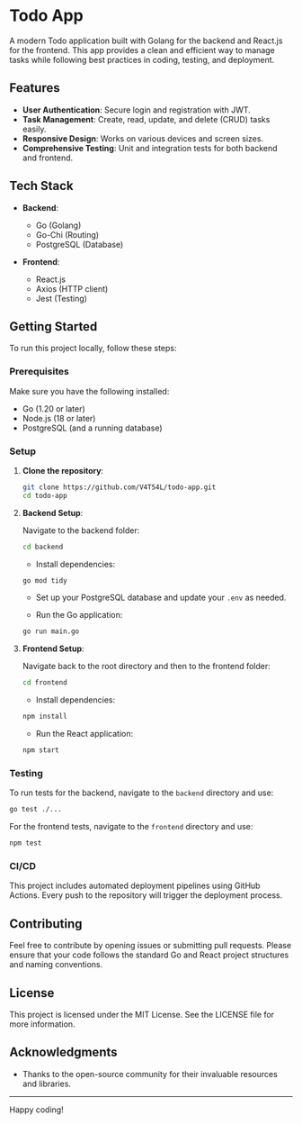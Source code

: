 # Todo App

A modern Todo application built with Golang for the backend and React.js for the frontend. This app provides a clean and efficient way to manage tasks while following best practices in coding, testing, and deployment.

<!-- ![Todo App Screenshot](screenshot.png)  -->

## Features

- **User Authentication**: Secure login and registration with JWT.
- **Task Management**: Create, read, update, and delete (CRUD) tasks easily.
- **Responsive Design**: Works on various devices and screen sizes.
- **Comprehensive Testing**: Unit and integration tests for both backend and frontend.

## Tech Stack

- **Backend**: 
  - Go (Golang)
  - Go-Chi (Routing)
  - PostgreSQL (Database)

- **Frontend**: 
  - React.js
  - Axios (HTTP client)
  - Jest (Testing)

## Getting Started

To run this project locally, follow these steps:

### Prerequisites

Make sure you have the following installed:

- Go (1.20 or later)
- Node.js (18 or later)
- PostgreSQL (and a running database)

### Setup

1. **Clone the repository**:

   ```bash
   git clone https://github.com/V4T54L/todo-app.git
   cd todo-app
   ```

2. **Backend Setup**:

   Navigate to the backend folder:

   ```bash
   cd backend
   ```

   - Install dependencies:

   ```bash
   go mod tidy
   ```

   - Set up your PostgreSQL database and update your `.env` as needed.

   - Run the Go application:

   ```bash
   go run main.go
   ```

3. **Frontend Setup**:

   Navigate back to the root directory and then to the frontend folder:

   ```bash
   cd frontend
   ```

   - Install dependencies:

   ```bash
   npm install
   ```

   - Run the React application:

   ```bash
   npm start
   ```

### Testing

To run tests for the backend, navigate to the `backend` directory and use:

```bash
go test ./...
```

For the frontend tests, navigate to the `frontend` directory and use:

```bash
npm test
```

### CI/CD

This project includes automated deployment pipelines using GitHub Actions. Every push to the repository will trigger the deployment process.

## Contributing

Feel free to contribute by opening issues or submitting pull requests. Please ensure that your code follows the standard Go and React project structures and naming conventions.

## License

This project is licensed under the MIT License. See the LICENSE file for more information.

## Acknowledgments

- Thanks to the open-source community for their invaluable resources and libraries.

---

Happy coding!
